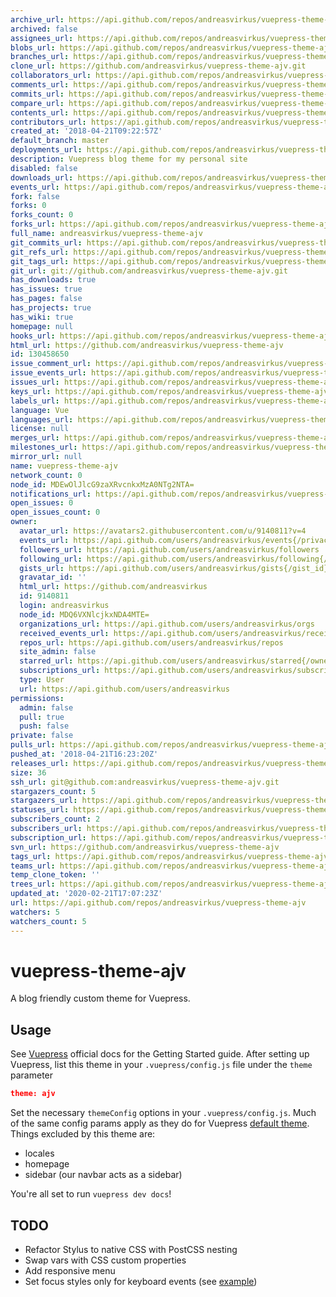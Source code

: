 ```yaml
---
archive_url: https://api.github.com/repos/andreasvirkus/vuepress-theme-ajv/{archive_format}{/ref}
archived: false
assignees_url: https://api.github.com/repos/andreasvirkus/vuepress-theme-ajv/assignees{/user}
blobs_url: https://api.github.com/repos/andreasvirkus/vuepress-theme-ajv/git/blobs{/sha}
branches_url: https://api.github.com/repos/andreasvirkus/vuepress-theme-ajv/branches{/branch}
clone_url: https://github.com/andreasvirkus/vuepress-theme-ajv.git
collaborators_url: https://api.github.com/repos/andreasvirkus/vuepress-theme-ajv/collaborators{/collaborator}
comments_url: https://api.github.com/repos/andreasvirkus/vuepress-theme-ajv/comments{/number}
commits_url: https://api.github.com/repos/andreasvirkus/vuepress-theme-ajv/commits{/sha}
compare_url: https://api.github.com/repos/andreasvirkus/vuepress-theme-ajv/compare/{base}...{head}
contents_url: https://api.github.com/repos/andreasvirkus/vuepress-theme-ajv/contents/{+path}
contributors_url: https://api.github.com/repos/andreasvirkus/vuepress-theme-ajv/contributors
created_at: '2018-04-21T09:22:57Z'
default_branch: master
deployments_url: https://api.github.com/repos/andreasvirkus/vuepress-theme-ajv/deployments
description: Vuepress blog theme for my personal site
disabled: false
downloads_url: https://api.github.com/repos/andreasvirkus/vuepress-theme-ajv/downloads
events_url: https://api.github.com/repos/andreasvirkus/vuepress-theme-ajv/events
fork: false
forks: 0
forks_count: 0
forks_url: https://api.github.com/repos/andreasvirkus/vuepress-theme-ajv/forks
full_name: andreasvirkus/vuepress-theme-ajv
git_commits_url: https://api.github.com/repos/andreasvirkus/vuepress-theme-ajv/git/commits{/sha}
git_refs_url: https://api.github.com/repos/andreasvirkus/vuepress-theme-ajv/git/refs{/sha}
git_tags_url: https://api.github.com/repos/andreasvirkus/vuepress-theme-ajv/git/tags{/sha}
git_url: git://github.com/andreasvirkus/vuepress-theme-ajv.git
has_downloads: true
has_issues: true
has_pages: false
has_projects: true
has_wiki: true
homepage: null
hooks_url: https://api.github.com/repos/andreasvirkus/vuepress-theme-ajv/hooks
html_url: https://github.com/andreasvirkus/vuepress-theme-ajv
id: 130458650
issue_comment_url: https://api.github.com/repos/andreasvirkus/vuepress-theme-ajv/issues/comments{/number}
issue_events_url: https://api.github.com/repos/andreasvirkus/vuepress-theme-ajv/issues/events{/number}
issues_url: https://api.github.com/repos/andreasvirkus/vuepress-theme-ajv/issues{/number}
keys_url: https://api.github.com/repos/andreasvirkus/vuepress-theme-ajv/keys{/key_id}
labels_url: https://api.github.com/repos/andreasvirkus/vuepress-theme-ajv/labels{/name}
language: Vue
languages_url: https://api.github.com/repos/andreasvirkus/vuepress-theme-ajv/languages
license: null
merges_url: https://api.github.com/repos/andreasvirkus/vuepress-theme-ajv/merges
milestones_url: https://api.github.com/repos/andreasvirkus/vuepress-theme-ajv/milestones{/number}
mirror_url: null
name: vuepress-theme-ajv
network_count: 0
node_id: MDEwOlJlcG9zaXRvcnkxMzA0NTg2NTA=
notifications_url: https://api.github.com/repos/andreasvirkus/vuepress-theme-ajv/notifications{?since,all,participating}
open_issues: 0
open_issues_count: 0
owner:
  avatar_url: https://avatars2.githubusercontent.com/u/9140811?v=4
  events_url: https://api.github.com/users/andreasvirkus/events{/privacy}
  followers_url: https://api.github.com/users/andreasvirkus/followers
  following_url: https://api.github.com/users/andreasvirkus/following{/other_user}
  gists_url: https://api.github.com/users/andreasvirkus/gists{/gist_id}
  gravatar_id: ''
  html_url: https://github.com/andreasvirkus
  id: 9140811
  login: andreasvirkus
  node_id: MDQ6VXNlcjkxNDA4MTE=
  organizations_url: https://api.github.com/users/andreasvirkus/orgs
  received_events_url: https://api.github.com/users/andreasvirkus/received_events
  repos_url: https://api.github.com/users/andreasvirkus/repos
  site_admin: false
  starred_url: https://api.github.com/users/andreasvirkus/starred{/owner}{/repo}
  subscriptions_url: https://api.github.com/users/andreasvirkus/subscriptions
  type: User
  url: https://api.github.com/users/andreasvirkus
permissions:
  admin: false
  pull: true
  push: false
private: false
pulls_url: https://api.github.com/repos/andreasvirkus/vuepress-theme-ajv/pulls{/number}
pushed_at: '2018-04-21T16:23:20Z'
releases_url: https://api.github.com/repos/andreasvirkus/vuepress-theme-ajv/releases{/id}
size: 36
ssh_url: git@github.com:andreasvirkus/vuepress-theme-ajv.git
stargazers_count: 5
stargazers_url: https://api.github.com/repos/andreasvirkus/vuepress-theme-ajv/stargazers
statuses_url: https://api.github.com/repos/andreasvirkus/vuepress-theme-ajv/statuses/{sha}
subscribers_count: 2
subscribers_url: https://api.github.com/repos/andreasvirkus/vuepress-theme-ajv/subscribers
subscription_url: https://api.github.com/repos/andreasvirkus/vuepress-theme-ajv/subscription
svn_url: https://github.com/andreasvirkus/vuepress-theme-ajv
tags_url: https://api.github.com/repos/andreasvirkus/vuepress-theme-ajv/tags
teams_url: https://api.github.com/repos/andreasvirkus/vuepress-theme-ajv/teams
temp_clone_token: ''
trees_url: https://api.github.com/repos/andreasvirkus/vuepress-theme-ajv/git/trees{/sha}
updated_at: '2020-02-21T17:07:23Z'
url: https://api.github.com/repos/andreasvirkus/vuepress-theme-ajv
watchers: 5
watchers_count: 5
---
```


# vuepress-theme-ajv

A blog friendly custom theme for Vuepress.

## Usage

See [Vuepress](https://vuepress.vuejs.org/guide/getting-started.html) official docs for the Getting Started guide.
After setting up Vuepress, list this theme in your `.vuepress/config.js` file under the `theme` parameter

```json
theme: ajv
```

Set the necessary `themeConfig` options in your `.vuepress/config.js`. Much of the same config params apply
as they do for Vuepress [default theme](https://vuepress.vuejs.org/default-theme-config/). Things excluded by this theme are:
- locales
- homepage
- sidebar (our navbar acts as a sidebar)

You're all set to run `vuepress dev docs`!

## TODO
- Refactor Stylus to native CSS with PostCSS nesting
- Swap vars with CSS custom properties
- Add responsive menu
- Set focus styles only for keyboard events (see [example](https://codepen.io/ajv/pen/dMRwyQ))